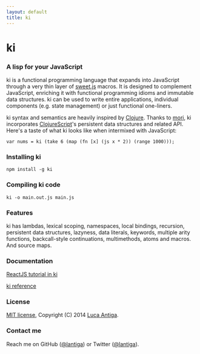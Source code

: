 ```yaml
---
layout: default
title: ki
---
```


# ki

### A lisp for your JavaScript

ki is a functional programming language that expands into JavaScript through a very thin layer of [sweet.js](http://sweetjs.org) macros. It is designed to complement JavaScript, enriching it with functional programming idioms and immutable data structures. ki can be used to write entire applications, individual components (e.g. state management) or just functional one-liners.

ki syntax and semantics are heavily inspired by [Clojure](http://clojure.org). Thanks to [mori](http://swannodette.github.io/mori/), ki incorporates [ClojureScript](https://github.com/clojure/clojurescript)'s persistent data structures and related API. Here's a taste of what ki looks like when intermixed with JavaScript:

    var nums = ki (take 6 (map (fn [x] (js x * 2)) (range 1000)));

### Installing ki

    npm install -g ki

### Compiling ki code

    ki -o main.out.js main.js

### Features

ki has lambdas, lexical scoping, namespaces, local bindings, recursion, persistent data structures, lazyness, data literals, keywords, multiple arity functions, backcall-style continuations, multimethods, atoms and macros. And source maps.

### Documentation

<!-- [ki in 10 minutes]() -->

[ReactJS tutorial in ki](/react.html)

[ki reference](/api.html)

### License

[MIT license](http://www.opensource.org/licenses/mit-license.php/), Copyright (C) 2014 [Luca Antiga](http://lantiga.github.io).

### Contact me

Reach me on GitHub ([@lantiga](https://github.com/lantiga)) or Twitter ([@lantiga](http://twitter.com/lantiga)).

